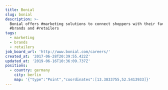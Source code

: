 ```yaml
---
title: Bonial
slug: bonial
description: >-
  Bonial offers #marketing solutions to connect shoppers with their favorite
  #brands and #retailers
tags:
  - marketing
  - brands
  - retailers
job_board_url: 'http://www.bonial.com/careers/'
created_at: '2017-06-28T20:39:55.422Z'
updated_at: '2019-06-16T10:36:09.737Z'
positions:
  - country: germany
    city: berlin
    map: '{"type":"Point","coordinates":[13.3833755,52.5413933]}'
---
```


